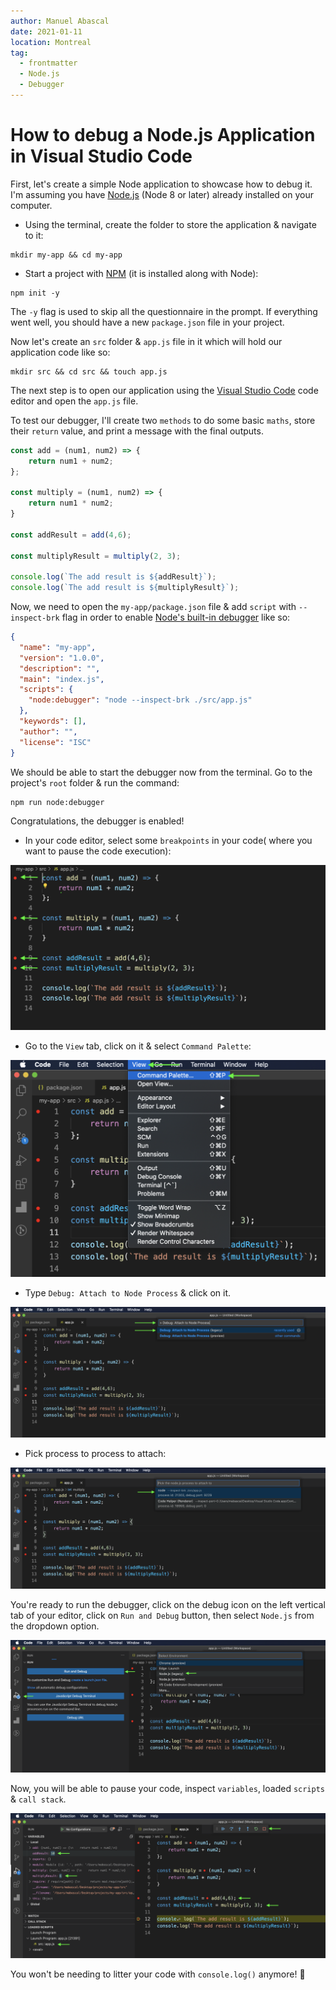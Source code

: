 ```yaml
---
author: Manuel Abascal
date: 2021-01-11
location: Montreal
tag:
  - frontmatter
  - Node.js
  - Debugger
---
```


# How to debug a Node.js Application in Visual Studio Code

First, let's create a simple Node application to showcase how to debug it. I'm assuming you have [Node.js](https://nodejs.org/en/) (Node 8 or later) already installed on your computer.

* Using the terminal, create the folder to store the application & navigate to it:
```
mkdir my-app && cd my-app
```
* Start a project with [NPM](https://docs.npmjs.com/) (it is installed along with Node):

```
npm init -y
```
  The `-y` flag is used to skip all the questionnaire in the prompt. If everything went well, you should have a new `package.json` file in your project.
 
 Now let's create an `src` folder & `app.js` file in it which will hold our application code like so:
 
```
mkdir src && cd src && touch app.js
```
The next step is to open our application using the [Visual Studio Code](https://code.visualstudio.com/) code editor and open the `app.js` file.

To test our debugger, I'll create two `methods` to do some basic `maths`, store their `return` value, and print a message with the final outputs.

```js
const add = (num1, num2) => {
    return num1 + num2;
};

const multiply = (num1, num2) => {
    return num1 * num2;
}

const addResult = add(4,6);

const multiplyResult = multiply(2, 3);

console.log(`The add result is ${addResult}`);
console.log(`The add result is ${multiplyResult}`);
```
Now, we need to open the `my-app/package.json` file & add `script` with `--inspect-brk` flag in order to enable [Node's built-in debugger](https://nodejs.org/en/docs/guides/debugging-getting-started/#command-line-options) like so:

```json
{
  "name": "my-app",
  "version": "1.0.0",
  "description": "",
  "main": "index.js",
  "scripts": {
    "node:debugger": "node --inspect-brk ./src/app.js"
  },
  "keywords": [],
  "author": "",
  "license": "ISC"
}
```

We should be able to start the debugger now from the terminal. Go to the project's `root` folder & run the command:

```
npm run node:debugger
```
Congratulations, the debugger is enabled! 

- In your code editor, select some `breakpoints` in your code( where you want to pause the code execution):

<img src="./../public/how-to-debug-node/breakpoints.png" width="auto" height="auto">

- Go to the `View` tab, click on it & select `Command Palette`:

<img src="./../public/how-to-debug-node/command-palette.png" width="auto" height="auto">

- Type `Debug: Attach to Node Process` & click on it.

<img src="./../public/how-to-debug-node/attach-node.png" width="auto" height="auto">

- Pick process to process to attach:

<img src="./../public/how-to-debug-node/process.png" width="auto" height="auto">

You're ready to run the debugger, click on the debug icon on the left vertical tab of your editor, click on `Run and Debug` button, then select `Node.js` from the dropdown option.

<img src="./../public/how-to-debug-node/run-debug.png" width="auto" height="auto">

Now, you will be able to pause your code, inspect `variables`, loaded `scripts` & `call stack`. 

<img src="./../public/how-to-debug-node/debug-output.png" width="auto" height="auto">

You won't be needing to litter your code with `console.log()` anymore! :rocket: